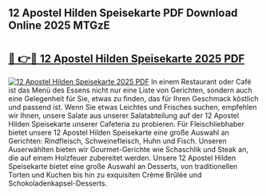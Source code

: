 ## 12 Apostel Hilden Speisekarte PDF Download Online 2025 MTGzE

# <h2><a href="http://gc9n3sn.nevu.top/?p=12+Apostel+Hilden+Speisekarte">🔗 👉🔴 12 Apostel Hilden Speisekarte 2025 PDF</a></h2>

[![12 Apostel Hilden Speisekarte 2025 PDF](https://i.imgur.com/dBaPXMq.png)](http://gc9n3sn.nevu.top/?p=12+Apostel+Hilden+Speisekarte)
In einem Restaurant oder Café ist das Menü des Essens nicht nur eine Liste von Gerichten, sondern auch eine Gelegenheit für Sie, etwas zu finden, das für Ihren Geschmack köstlich und passend ist. Wenn Sie etwas Leichtes und Frisches suchen, empfehlen wir Ihnen, unsere Salate aus unserer Salatabteilung auf der 12 Apostel Hilden Speisekarte unserer Cafeteria zu probieren. Für Fleischliebhaber bietet unsere 12 Apostel Hilden Speisekarte eine große Auswahl an Gerichten: Rindfleisch, Schweinefleisch, Huhn und Fisch. Unseren Auserwählten bieten wir Gourmet-Gerichte wie Schaschlik und Steak an, die auf einem Holzfeuer zubereitet werden. Unsere 12 Apostel Hilden Speisekarte bietet eine große Auswahl an Desserts, von traditionellen Torten und Kuchen bis hin zu exquisiten Crème Brûlée und Schokoladenkapsel-Desserts.
